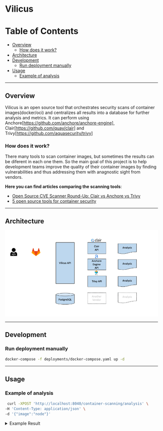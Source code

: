 # Vilicus

# Table of Contents
- [Overview](#overview)
  - [How does it work?](#how-does-it-work)
- [Architecture](#architecture)
- [Development](#development)
    - [Run deployment manually](#run-deployment-manually)
- [Usage](#usage)
    - [Example of analysis](#example-of-analysis)

---

## Overview
Vilicus is an open source tool that orchestrates security scans of container images(docker/oci) and centralizes all results into a database for further analysis and metrics. It can perform using Anchore[https://github.com/anchore/anchore-engine], Clair[https://github.com/quay/clair] and Trivy[https://github.com/aquasecurity/trivy]

### How does it work?
There many tools to scan container images, but sometimes the results can be diferent in each one them. So the main goal of this project is to help development teams improve the quality of their container images by finding vulnerabilities and thus addressing them with anagnostic sight from vendors.

**Here you can find articles comparing the scanning tools**:
- [Open Source CVE Scanner Round-Up: Clair vs Anchore vs Trivy](https://boxboat.com/2020/04/24/image-scanning-tech-compared/)
- [5 open source tools for container security](https://opensource.com/article/18/8/tools-container-security)

---

## Architecture
![Kiku](docs/arch.gif)

---

## Development
### Run deployment manually
```bash
docker-compose -f deployments/docker-compose.yaml up -d
```

---

## Usage

### Example of analysis
```bash
 curl -XPOST 'http://localhost:8040/container-scanning/analysis' \
-H 'Content-Type: application/json' \
-d '{"image":"node"}'
```

<details>
  <summary>Example Result</summary>
  
  ```json
    {
      "id": "be89226e-ff60-4e04-8804-e091529742c3",
      "image": "node",
      "status": "finished",
      "created_at": "2021-02-02T20:02:20.775067Z",
      "updated_at": "2021-02-02T20:07:11.059549Z",
      "vilicus_results": {
        "clair": {
          "unknown_vulns": [{
            "fix": "0:0",
            "urls": [
              "https://cve.mitre.org/cgi-bin/cvename.cgi?name=CVE-2018-0501"
            ],
            "name": "CVE-2018-0501",
            "severity": "Unknown",
            "package_name": "apt",
            "package_version": "1.4.11"
          }]
        },
        "anchore_engine ": {
          "high_vulns": [{
              "fix": "None",
              "urls": [
                "https://security-tracker.debian.org/tracker/CVE-2020-27843"
              ],
              "name": "CVE-2020-27843",
              "severity": "High",
              "package_name": "libopenjp2-7",
              "package_version": "2.1.2-1.1+deb9u5"
            }
          ]
        },
        "trivy": {
          "high_vulns": [{
              "fix": "",
              "urls": [
                "https://gcc.gnu.org/viewcvs/gcc/trunk/gcc/config/arm/arm-protos.h?revision=266379&view=markup"
              ],
              "name": "CVE-2018-12886",
              "severity": "High",
              "package_name": "cpp-6",
              "package_version": "6.3.0-18+deb9u1"
            }
          ]
        }
      }
    }
  ```
</details>
